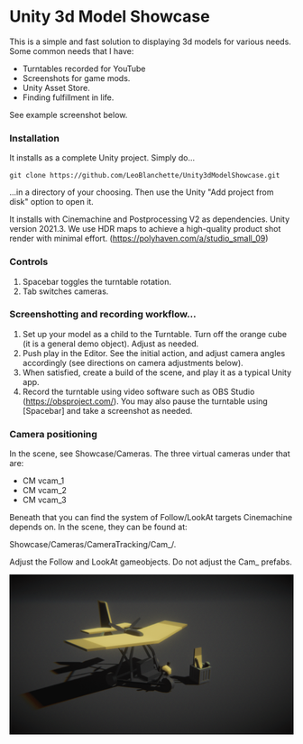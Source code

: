 # Unity 3d Model Showcase

This is a simple and fast solution to displaying 3d models for various needs. Some common needs that I have:

- Turntables recorded for YouTube
- Screenshots for game mods. 
- Unity Asset Store. 
- Finding fulfillment in life. 

See example screenshot below.

### Installation
It installs as a complete Unity project. Simply do...
```
git clone https://github.com/LeoBlanchette/Unity3dModelShowcase.git 
```
...in a directory of your choosing. Then use the Unity "Add project from disk" option to open it.

It installs with Cinemachine and Postprocessing V2 as dependencies. Unity version 2021.3. We use HDR maps to achieve a high-quality product shot render with minimal effort. (https://polyhaven.com/a/studio_small_09)

### Controls
1. Spacebar toggles the turntable rotation.
2. Tab switches cameras.

### Screenshotting and recording workflow...

1. Set up your model as a child to the Turntable. Turn off the orange cube (it is a general demo object). Adjust as needed. 
2. Push play in the Editor. See the initial action, and adjust camera angles accordingly (see directions on camera adjustments below). 
3. When satisfied, create a build of the scene, and play it as a typical Unity app. 
4. Record the turntable using video software such as OBS Studio (https://obsproject.com/). You may also pause the turntable using [Spacebar] and take a screenshot as needed. 

### Camera positioning

In the scene, see Showcase/Cameras.
The three virtual cameras under that are:

- CM vcam_1
- CM vcam_2
- CM vcam_3

Beneath that you can find the system of Follow/LookAt targets Cinemachine depends on. In the scene, they can be found at:

Showcase/Cameras/CameraTracking/Cam_<x>/.
  
Adjust the Follow and LookAt gameobjects. Do not adjust the Cam_<x> prefabs.

  ![Screenshot](https://github.com/LeoBlanchette/Unity3dModelShowcase/blob/main/Assets/LB3D/Textures/example_screenshot.png)
